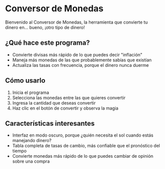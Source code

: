 # Conversor de Monedas

Bienvenido al Conversor de Monedas, la herramienta que convierte tu dinero en... bueno, ¡otro tipo de dinero!

## ¿Qué hace este programa?

- Convierte divisas más rápido de lo que puedes decir "inflación"
- Maneja más monedas de las que probablemente sabías que existían
- Actualiza las tasas con frecuencia, porque el dinero nunca duerme


## Cómo usarlo

1. Inicia el programa
2. Selecciona las monedas entre las que quieres convertir
3. Ingresa la cantidad que deseas convertir
4. Haz clic en el botón de convertir y observa la magia


## Características interesantes

- Interfaz en modo oscuro, porque ¿quién necesita el sol cuando estás manejando dinero?
- Tabla completa de tasas de cambio, más confiable que el pronóstico del tiempo
- Convierte monedas más rápido de lo que puedes cambiar de opinión sobre una compra
